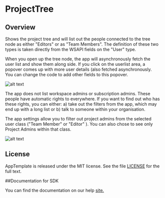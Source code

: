 ProjectTree
=========================

## Overview

Shows the project tree and will list out the people connected to the tree node as either "Editors" or as "Team Members". The definition of these two types is taken directly from the WSAPI fields on the "User" type.

When you open up the tree node, the app will asynchronously fetch the user list and show them along side. If you click on the userlist area, a popover comes up with more user details (also fetched asynchronously. You can change the code to add other fields to this popover.

![alt text](https://github.com/nikantonelli/ProjectTree/blob/master/Images/projectTreePermissions.png)

The app does not list workspace admins or subscription admins. These people have automatic rights to everywhere. If you want to find out who has these rights, you can either: a) take out the filters from the app, which may end up with a long list or b) talk to someone within your organisation.

The app settings allow you to filter out project admins from the selected user class ("Team Member" or "Editor" ). You can also chose to see only Project Admins within that class.

![alt text](https://github.com/nikantonelli/ProjectTree/blob/master/Images/appOptions.png)

## License

AppTemplate is released under the MIT license.  See the file [LICENSE](./LICENSE) for the full text.

##Documentation for SDK

You can find the documentation on our help [site.](https://help.rallydev.com/apps/2.0/doc/)
